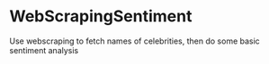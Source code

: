 # WebScrapingSentiment
Use webscraping to fetch names of celebrities, then do some basic sentiment analysis
